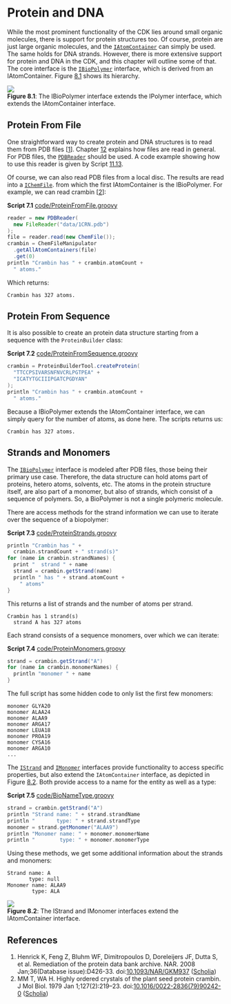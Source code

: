 # Protein and DNA

While the most prominent functionality of the CDK lies around small organic molecules,
there is support for protein structures too. Of course, <a name="tp1">protein</a> are just large
organic molecules, and the [`IAtomContainer`](http://cdk.github.io/cdk/latest/docs/api/org/openscience/cdk/interfaces/IAtomContainer.html) can simply be used. The same holds
for <a name="tp2">DNA</a> strands. However, there is more extensive support for protein and
DNA in the CDK, and this chapter will outline some of that.
The core interface is the [`IBioPolymer`](http://cdk.github.io/cdk/latest/docs/api/org/openscience/cdk/interfaces/IBioPolymer.html) interface, which is derived from an
IAtomContainer. Figure [8.1](#fig:proteinClass) shows its hierarchy.

<a name="fig:proteinClass"></a>
![](images/biopolymer.png)
<br />**Figure 8.1**: The IBioPolymer interface extends the IPolymer interface, which extends the IAtomContainer interface.

## Protein From File

One straightforward way to create protein and DNA structures is to read them from
PDB files [<a href="#citeref1">1</a>]. Chapter [12](io.md#sec:io) explains how files are read in general. For <a name="tp3">PDB files</a>,
the [`PDBReader`](http://cdk.github.io/cdk/latest/docs/api/org/openscience/cdk/io/PDBReader.html) should be used. A code example showing how to use this reader
is given by Script [11.13](io.md#script:PDBCoordinateExtraction).

Of course, we can also read PDB files from a local disc. The results are read into
a [`IChemFile`](http://cdk.github.io/cdk/latest/docs/api/org/openscience/cdk/interfaces/IChemFile.html). from which the first IAtomContainer is the IBioPolymer. For example,
we can read <a name="tp4">crambin</a> [<a href="#citeref2">2</a>]:

**<a name="script:ProteinFromFile">Script 7.1</a>** [code/ProteinFromFile.groovy](code/ProteinFromFile.code.md)
```groovy
reader = new PDBReader(
  new FileReader("data/1CRN.pdb")
);
file = reader.read(new ChemFile());
crambin = ChemFileManipulator
  .getAllAtomContainers(file)
  .get(0)
println "Crambin has " + crambin.atomCount +
  " atoms."
```

Which returns:

```plain
Crambin has 327 atoms.
```

## Protein From Sequence

It is also possible to create an protein data structure starting from a <a name="tp5">sequence</a>
with the `ProteinBuilder` class:

**<a name="script:ProteinFromSequence">Script 7.2</a>** [code/ProteinFromSequence.groovy](code/ProteinFromSequence.code.md)
```groovy
crambin = ProteinBuilderTool.createProtein(
  "TTCCPSIVARSNFNVCRLPGTPEA" +
  "ICATYTGCIIIPGATCPGDYAN"
);
println "Crambin has " + crambin.atomCount +
  " atoms."
```

Because a IBioPolymer extends the IAtomContainer interface, we can simply query for
the number of atoms, as done here. The scripts returns us:

```plain
Crambin has 327 atoms.
```

## Strands and Monomers

The [`IBioPolymer`](http://cdk.github.io/cdk/latest/docs/api/org/openscience/cdk/interfaces/IBioPolymer.html) interface is modeled after PDB files, those being their primary
use case. Therefore, the data structure can hold atoms part of proteins, hetero atoms,
solvents, etc. The atoms in the protein structure itself, are also part of a monomer,
but also of strands, which consist of a sequence of polymers. So, a BioPolymer is not a single polymeric molecule.

There are access methods for the strand information we can use to iterate over the sequence of a biopolymer:

**<a name="script:ProteinStrands">Script 7.3</a>** [code/ProteinStrands.groovy](code/ProteinStrands.code.md)
```groovy
println "Crambin has " +
  crambin.strandCount + " strand(s)"
for (name in crambin.strandNames) {
  print "  strand " + name
  strand = crambin.getStrand(name)
  println " has " + strand.atomCount +
    " atoms"
}
```

This returns a list of strands and the number of atoms per strand.

```plain
Crambin has 1 strand(s)
  strand A has 327 atoms
```

Each strand consists of a sequence monomers, over which we can iterate:

**<a name="script:ProteinMonomers">Script 7.4</a>** [code/ProteinMonomers.groovy](code/ProteinMonomers.code.md)
```groovy
strand = crambin.getStrand("A")
for (name in crambin.monomerNames) {
  println "monomer " + name
}
```

The full script has some hidden code to only list the first few monomers:

```plain
monomer GLYA20
monomer ALAA24
monomer ALAA9
monomer ARGA17
monomer LEUA18
monomer PROA19
monomer CYSA16
monomer ARGA10
...
```

The [`IStrand`](http://cdk.github.io/cdk/latest/docs/api/org/openscience/cdk/interfaces/IStrand.html) and [`IMonomer`](http://cdk.github.io/cdk/latest/docs/api/org/openscience/cdk/interfaces/IMonomer.html) interfaces provide functionality to access
specific properties, but also extend the `IAtomContainer` interface, as depicted
in Figure [8.2](#fig:strandmonomerClass). Both provide access to a name for the entity as
well as a type:

**<a name="script:BioNameType">Script 7.5</a>** [code/BioNameType.groovy](code/BioNameType.code.md)
```groovy
strand = crambin.getStrand("A")
println "Strand name: " + strand.strandName
println "       type: " + strand.strandType
monomer = strand.getMonomer("ALAA9")
println "Monomer name: " + monomer.monomerName
println "        type: " + monomer.monomerType
```

Using these methods, we get some additional information about the strands and monomers:

```plain
Strand name: A
       type: null
Monomer name: ALAA9
        type: ALA
```

<a name="fig:strandmonomerClass"></a>
![](images/strandmonomer.png)
<br />**Figure 8.2**: The IStrand and IMonomer interfaces extend the IAtomContainer interface.

## References

1. <a name="citeref1"></a>Henrick K, Feng Z, Bluhm WF, Dimitropoulos D, Doreleijers JF, Dutta S, et al. Remediation of the protein data bank archive. NAR. 2008 Jan;36(Database issue):D426-33.  doi:[10.1093/NAR/GKM937](https://doi.org/10.1093/NAR/GKM937) ([Scholia](https://scholia.toolforge.org/doi/10.1093/NAR/GKM937))
2. <a name="citeref2"></a>MM T, WA H. Highly ordered crystals of the plant seed protein crambin. J Mol Biol. 1979 Jan 1;127(2):219–23.  doi:[10.1016/0022-2836(79)90242-0](https://doi.org/10.1016/0022-2836(79)90242-0) ([Scholia](https://scholia.toolforge.org/doi/10.1016/0022-2836(79)90242-0))


